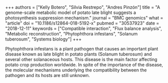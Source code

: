 +++
authors = ["Kelly Botero", "Silvia Restrepo", "Andres Pinzón"]
title = "A genome-scale metabolic model of potato late blight suggests a photosynthesis suppression mechanism."
journal = "BMC genomics"
what = "article"
doi = "10.1186/s12864-018-5192-x"
pubmed = "30537923"
date = "2018-12-11"
keywords = ["Compatible interaction", "Flux balance analysis", "Metabolic reconstruction", "Phytophthora infestans", "Solanum tuberosum", "Systems biology"]
+++

Phytophthora infestans is a plant pathogen that causes an important plant disease known as late blight in potato plants (Solanum tuberosum) and several other solanaceous hosts. This disease is the main factor affecting potato crop production worldwide. In spite of the importance of the disease, the molecular mechanisms underlying the compatibility between the pathogen and its hosts are still unknown.